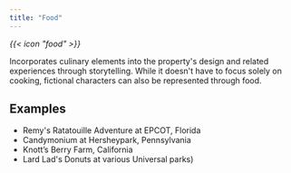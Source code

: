 ```yaml
---
title: "Food"
---
```


<i class="bigIcon">{{< icon "food" >}}</i>

Incorporates culinary elements into the property's design and related experiences through storytelling. While it doesn't have to focus solely on cooking, fictional characters can also be represented through food.

## Examples
* Remy's Ratatouille Adventure at EPCOT, Florida
* Candymonium at Hersheypark, Pennsylvania
* Knott’s Berry Farm, California
* Lard Lad's Donuts at various Universal parks)